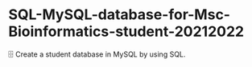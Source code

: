 # SQL-MySQL-database-for-Msc-Bioinformatics-student-20212022
🗄️  Create a student database in MySQL by using SQL.
